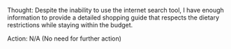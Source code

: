 Thought: Despite the inability to use the internet search tool, I have enough information to provide a detailed shopping guide that respects the dietary restrictions while staying within the budget. 

Action: N/A (No need for further action)
